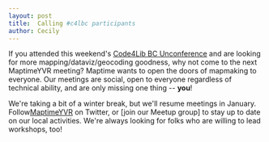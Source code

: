 ```yaml
---
layout: post
title:  Calling #c4lbc participants
author: Cecily
---
```


If you attended this weekend's [Code4Lib BC Unconference](http://wiki.code4lib.org/index.php/BC) and are looking for more mapping/dataviz/geocoding goodness, why not come to the next MaptimeYVR meeting? 
Maptime wants to open the doors of mapmaking to everyone. Our meetings are social, open to everyone regardless of technical ability, and are only missing one thing -- **you**!

We're taking a bit of a winter break, but we'll resume meetings in January. Follow[MaptimeYVR](http://twitter.com/maptimeyvr) on Twitter, or [join our Meetup group] to stay up to date on our local activities.  We're always looking for folks who are willing to lead workshops, too!
